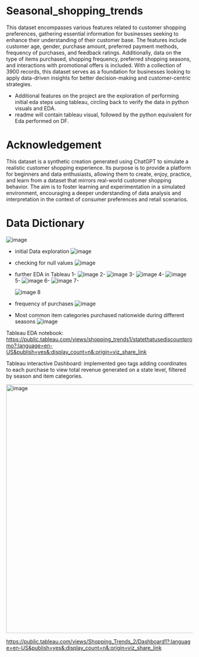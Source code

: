  # Seasonal_shopping_trends
 This dataset encompasses various features related to customer shopping preferences, gathering essential information for businesses
seeking to enhance their understanding of their customer base. The features include customer age, gender, purchase amount, preferred payment methods,
frequency of purchases, and feedback ratings. Additionally, data on the type of items purchased, shopping frequency, preferred shopping seasons,
and interactions with promotional offers is included. With a collection of 3900 records,
this dataset serves as a foundation for businesses looking to apply data-driven insights for better decision-making and customer-centric strategies.
- Additional features on the project are the exploration of performing initial eda steps using tableau, circling back to verify  the data in python visuals and EDA.
- readme will contain tableau visual, followed by the python equivalent for Eda performed on DF.

# Acknowledgement
This dataset is a synthetic creation generated using ChatGPT to simulate a realistic customer shopping experience.
Its purpose is to provide a platform for beginners and data enthusiasts, allowing them to create, enjoy, practice, 
and learn from a dataset that mirrors real-world customer shopping behavior. The aim is to foster learning and experimentation in a simulated environment,
encouraging a deeper understanding of data analysis and interpretation in the context of consumer preferences and retail scenarios.

# Data Dictionary
![image](https://github.com/clovestad/Seasonal_shopping_trends/assets/103072823/c93c2948-985b-4400-bc31-add8b2a2d3dc)

- initial Data exploration
![image](https://github.com/clovestad/Seasonal_shopping_trends/assets/103072823/3753b5e3-f45d-4be4-bb6f-e22c0f02010b)

- checking for null values
![image](https://github.com/clovestad/Seasonal_shopping_trends/assets/103072823/d8f6a348-b9c6-4cdd-abd0-4faee3130e35)
- further EDA in Tableau
  1-
  ![image](https://github.com/clovestad/Seasonal_shopping_trends/assets/103072823/ad0064e2-2b1e-4684-b572-1c1f19d76a24)
  2-
  ![image](https://github.com/clovestad/Seasonal_shopping_trends/assets/103072823/00b10166-df1a-4f94-b6fd-9970c48eebf9)
  3-
  ![image](https://github.com/clovestad/Seasonal_shopping_trends/assets/103072823/a89a8f42-9f80-4bc6-afed-f965622e6d5d)
  4-
  ![image](https://github.com/clovestad/Seasonal_shopping_trends/assets/103072823/9aaf3260-165a-4065-80c4-bef895788414)
  5-
  ![image](https://github.com/clovestad/Seasonal_shopping_trends/assets/103072823/2a648215-7999-4a4f-a44a-8ad085ba79b0)
  6-
  ![image](https://github.com/clovestad/Seasonal_shopping_trends/assets/103072823/3cdf4a6b-60f5-45bc-b292-d463988b5ab1)
  7-

  ![image](https://github.com/clovestad/Seasonal_shopping_trends/assets/103072823/934c2108-86fc-4c7e-a343-04ba37848618)
  8
- frequency of purchases
  ![image](https://github.com/clovestad/Seasonal_shopping_trends/assets/103072823/2ef20093-cabb-4b5e-8186-38176b2f5601)
- Most common item categories purchased nationwide during different seasons
![image](https://github.com/clovestad/Seasonal_shopping_trends/assets/103072823/85d1b58a-945b-4ec2-abb5-c2c8b9c38c14)


Tableau EDA notebook:
https://public.tableau.com/views/shopping_trends1/statethatusediscountpromo?:language=en-US&publish=yes&:display_count=n&:origin=viz_share_link

Tableau interactive Dashboard:
implemented geo tags adding coordinates to each purchase to view total revenue generated on a state level, filtered by season and item categories.

<img width="670" alt="image" src="https://github.com/clovestad/Seasonal_shopping_trends/assets/103072823/270f25e0-27f5-4797-8b19-22a084e616eb">

  



https://public.tableau.com/views/Shopping_Trends_2/Dashboard1?:language=en-US&publish=yes&:display_count=n&:origin=viz_share_link












